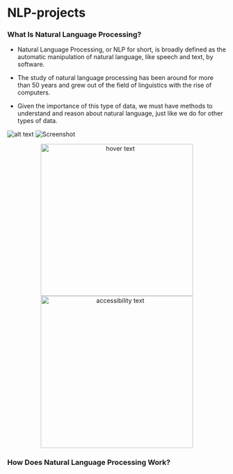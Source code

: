 # NLP-projects

### What Is Natural Language Processing?

- Natural Language Processing, or NLP for short, is broadly defined as the automatic manipulation of natural language, like speech and text, by software.

- The study of natural language processing has been around for more than 50 years and grew out of the field of linguistics with the rise of computers.

- Given the importance of this type of data, we must have methods to understand and reason about natural language, just like we do for other types of data.

![alt text](https://github.com/khaoulabenali/NLP-projects/assets/google-smith.jpeg?raw=true) 
![Screenshot](google-smith.jpeg)
<p align="center">
  <img src="https://github.com/khaoulabenali/NLP-projects/assets/google-smith.jpeg" width="350" title="hover text">
  <img src="https://github.com/khaoulabenali/NLP-projects/assets/google-smith.jpeg" width="350" alt="accessibility text">
</p>

### How Does Natural Language Processing Work?
